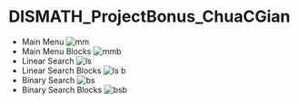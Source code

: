 # DISMATH_ProjectBonus_ChuaCGian

- Main Menu
![mm](http://puu.sh/nAkn5/559814c08c.png)
- Main Menu Blocks
![mmb](http://puu.sh/nAknt/50483985ea.png)
- Linear Search
![ls](http://puu.sh/nAkot/4949b8726f.png)
- Linear Search Blocks
![ls b](http://puu.sh/nAkoE/583abf4aa1.png)
- Binary Search
![bs](http://puu.sh/nAkpR/606161058c.png)
- Binary Search Blocks
![bsb](http://puu.sh/nAkq0/0b25b09dd3.png)
